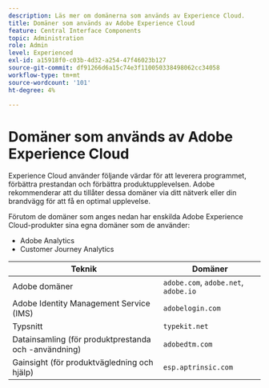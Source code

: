 ```yaml
---
description: Läs mer om domänerna som används av Experience Cloud.
title: Domäner som används av Adobe Experience Cloud
feature: Central Interface Components
topic: Administration
role: Admin
level: Experienced
exl-id: a15918f0-c03b-4d32-a254-47f46023b127
source-git-commit: df91266d6a15c74e3f110050338498062cc34058
workflow-type: tm+mt
source-wordcount: '101'
ht-degree: 4%

---
```


# Domäner som används av Adobe Experience Cloud

Experience Cloud använder följande värdar för att leverera programmet, förbättra prestandan och förbättra produktupplevelsen. Adobe rekommenderar att du tillåter dessa domäner via ditt nätverk eller din brandvägg för att få en optimal upplevelse.

Förutom de domäner som anges nedan har enskilda Adobe Experience Cloud-produkter sina egna domäner som de använder:

* Adobe Analytics
* Customer Journey Analytics

| Teknik | Domäner |
| --- | --- |
| Adobe domäner | `adobe.com`, `adobe.net`, `adobe.io` |
| Adobe Identity Management Service (IMS) | `adobelogin.com` |
| Typsnitt | `typekit.net` |
| Datainsamling (för produktprestanda och -användning) | `adobedtm.com` |
| Gainsight (för produktvägledning och hjälp) | `esp.aptrinsic.com` |
